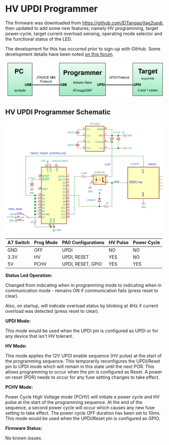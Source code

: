 # HV UPDI Programmer
The firmware was downloaded from https://github.com/ElTangas/jtag2updi, then updated to add some new features; namely HV programming, target power-cycle, target current overload sensing, operating mode selector and the functional status of the LED.

The development for this has occurred prior to sign-up with GitHub. Some development details have been noted [on this forum](https://forum.arduino.cc/index.php?topic=669577.0).

![](Protocol.png)



## HV UPDI Programmer Schematic

![](ProgSch.PNG)

| A7 Switch | Prog Mode | PA0 Configurations | HV Pulse | Power Cycle |
| --------- | --------- | ------------------ | -------- | ----------- |
| GND       | OFF       | UPDI               | NO       | NO          |
| 3.3V      | HV        | UPDI, RESET        | YES      | NO          |
| 5V        | PCHV      | UPDI, RESET, GPIO  | YES      | YES         |

**Status Led Operation:**

Changed from indicating when in programming mode to indicating when in communication mode - remains ON if communication fails (press reset to clear).

Also, on startup, will indicate overload status by blinking at 4Hz if current overload was detected (press reset to clear).

**UPDI Mode:**

This mode would be used when the UPDI pin is configured as UPDI or for any device that isn't HV tolerant.  

**HV Mode:**

This mode applies the 12V UPDI enable sequence (HV pulse) at the start of the programming sequence. This temporarily reconfigures the UPDI/Reset pin to UPDI mode which will remain in this state until the next POR. This allows programming to occur when the pin is configured as Reset. A power on reset (POR) needs to occur for any fuse setting changes to take effect.

**PCHV Mode:**

Power Cycle High Voltage mode (PCHV) will initiate a power cycle and HV pulse at the start of the programming sequence. At the end of the sequence, a second power cycle will occur which causes any new fuse setting to take effect. The power cycle OFF duration has been set to 10ms. This mode would be used when the UPDI/Reset pin is configured as GPIO.

**Firmware Status:**

No known issues. 
